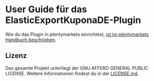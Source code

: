 
# User Guide für das ElasticExportKuponaDE-Plugin

<div class="alert alert-info" role="alert">
  Wie du das Plugin in plentymarkets einrichtest, <a href="https://knowledge.plentymarkets.com/maerkte/preisportale/kupona" target="_blank">ist im plentymarkets Handbuch beschrieben</a>.
</div>

## Lizenz

Das gesamte Projekt unterliegt der GNU AFFERO GENERAL PUBLIC LICENSE. Weitere Informationen findest du in der [LICENSE.md](https://github.com/plentymarkets/plugin-elastic-export-kupona-de/blob/master/LICENSE.md).
